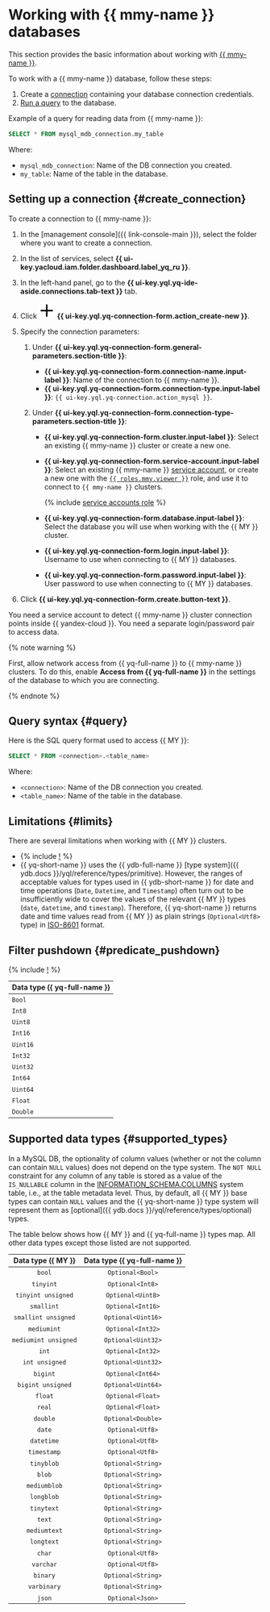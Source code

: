 # Working with {{ mmy-name }} databases

This section provides the basic information about working with [{{ mmy-name }}](https://yandex.cloud/ru/services/managed-mysql).

To work with a {{ mmy-name }} database, follow these steps:
1. Create a [connection](../concepts/glossary.md#connection) containing your database connection credentials.
1. [Run a query](#query) to the database.

Example of a query for reading data from {{ mmy-name }}:

```sql
SELECT * FROM mysql_mdb_connection.my_table
```

Where:
* `mysql_mdb_connection`: Name of the DB connection you created.
* `my_table`: Name of the table in the database.


## Setting up a connection {#create_connection}

To create a connection to {{ mmy-name }}:
1. In the [management console]({{ link-console-main }}), select the folder where you want to create a connection.
1. In the list of services, select **{{ ui-key.yacloud.iam.folder.dashboard.label_yq_ru }}**.
1. In the left-hand panel, go to the **{{ ui-key.yql.yq-ide-aside.connections.tab-text }}** tab.
1. Click ![info](../../_assets/console-icons/plus.svg) **{{ ui-key.yql.yq-connection-form.action_create-new }}**.
1. Specify the connection parameters:

   1. Under **{{ ui-key.yql.yq-connection-form.general-parameters.section-title }}**:

      * **{{ ui-key.yql.yq-connection-form.connection-name.input-label }}**: Name of the connection to {{ mmy-name }}.
      * **{{ ui-key.yql.yq-connection-form.connection-type.input-label }}**: `{{ ui-key.yql.yq-connection.action_mysql }}`.

   1. Under **{{ ui-key.yql.yq-connection-form.connection-type-parameters.section-title }}**:

      * **{{ ui-key.yql.yq-connection-form.cluster.input-label }}**: Select an existing {{ mmy-name }} cluster or create a new one.
      * **{{ ui-key.yql.yq-connection-form.service-account.input-label }}**: Select an existing {{ mmy-name }} [service account](../../iam/concepts/users/service-accounts.md), or create a new one with the [`{{ roles.mmy.viewer }}`](../../managed-mysql/security/index.md#managed-mysql-viewer) role, and use it to connect to `{{ mmy-name }}` clusters.

        {% include [service accounts role](../../_includes/query/service-accounts-role.md) %}

      * **{{ ui-key.yql.yq-connection-form.database.input-label }}**: Select the database you will use when working with the {{ MY }} cluster.
      * **{{ ui-key.yql.yq-connection-form.login.input-label }}**: Username to use when connecting to {{ MY }} databases.
      * **{{ ui-key.yql.yq-connection-form.password.input-label }}**: User password to use when connecting to {{ MY }} databases.


1. Click **{{ ui-key.yql.yq-connection-form.create.button-text }}**.

You need a service account to detect {{ mmy-name }} cluster connection points inside {{ yandex-cloud }}. You need a separate login/password pair to access data.

{% note warning %}

First, allow network access from {{ yq-full-name }} to {{ mmy-name }} clusters. To do this, enable **Access from {{ yq-full-name }}** in the settings of the database to which you are connecting.

{% endnote %}

## Query syntax {#query}
Here is the SQL query format used to access {{ MY }}:

```sql
SELECT * FROM <connection>.<table_name>
```

Where:
* `<connection>`: Name of the DB connection you created.
* `<table_name>`: Name of the table in the database.

## Limitations {#limits}

There are several limitations when working with {{ MY }} clusters.

* {% include [!](_includes/supported_requests.md) %}
* {{ yq-short-name }} uses the {{ ydb-full-name }} [type system]({{ ydb.docs }}/yql/reference/types/primitive). However, the ranges of acceptable values for types used in {{ ydb-short-name }} for date and time operations (`Date`, `Datetime`, and `Timestamp`) often turn out to be insufficiently wide to cover the values of the relevant {{ MY }} types (`date`, `datetime`, and `timestamp`). Therefore, {{ yq-short-name }} returns date and time values read from {{ MY }} as plain strings (`Optional<Utf8>` type) in [ISO-8601](https://www.iso.org/iso-8601-date-and-time-format.html) format.

## Filter pushdown {#predicate_pushdown}

{% include [!](_includes/predicate_pushdown.md) %}

|Data type {{ yq-full-name }}|
|----|
|`Bool`|
|`Int8`|
|`Uint8`|
|`Int16`|
|`Uint16`|
|`Int32`|
|`Uint32`|
|`Int64`|
|`Uint64`|
|`Float`|
|`Double`|

## Supported data types {#supported_types}

In a MySQL DB, the optionality of column values (whether or not the column can contain `NULL` values) does not depend on the type system. The `NOT NULL` constraint for any column of any table is stored as a value of the `IS_NULLABLE` column in the [INFORMATION_SCHEMA.COLUMNS](https://dev.mysql.com/doc/refman/8.4/en/information-schema-columns-table.html) system table, i.e., at the table metadata level. Thus, by default, all {{ MY }} base types can contain `NULL` values and the {{ yq-short-name }} type system will represent them as [optional]({{ ydb.docs }}/yql/reference/types/optional) types. 

The table below shows how {{ MY }} and {{ yq-full-name }} types map. All other data types except those listed are not supported.

| Data type {{ MY }} | Data type {{ yq-full-name }} |
| :---: | :---: |
|`bool`|`Optional<Bool>`|
|`tinyint`|`Optional<Int8>`|
|`tinyint unsigned`|`Optional<Uint8>`|
|`smallint`|`Optional<Int16>`|
|`smallint unsigned`|`Optional<Uint16>`|
|`mediumint`|`Optional<Int32>`|
|`mediumint unsigned`|`Optional<Uint32>`|
|`int`|`Optional<Int32>`|
|`int unsigned`|`Optional<Uint32>`|
|`bigint`|`Optional<Int64>`|
|`bigint unsigned`|`Optional<Uint64>`|
|`float`|`Optional<Float>`|
|`real`|`Optional<Float>`|
|`double`|`Optional<Double>`|
|`date`|`Optional<Utf8>`|
|`datetime`|`Optional<Utf8>`|
|`timestamp`|`Optional<Utf8>`|
|`tinyblob`|`Optional<String>`|
|`blob`|`Optional<String>`|
|`mediumblob`|`Optional<String>`|
|`longblob`|`Optional<String>`|
|`tinytext`|`Optional<String>`|
|`text`|`Optional<String>`|
|`mediumtext`|`Optional<String>`|
|`longtext`|`Optional<String>`|
|`char`|`Optional<Utf8>`|
|`varchar`|`Optional<Utf8>`|
|`binary`|`Optional<String>`|
|`varbinary`|`Optional<String>`|
|`json`|`Optional<Json>`|